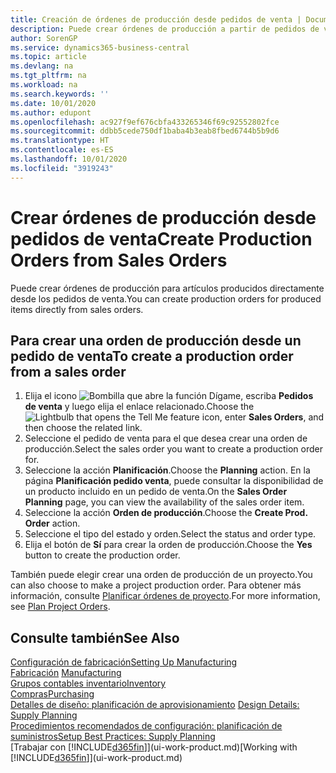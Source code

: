 ```yaml
---
title: Creación de órdenes de producción desde pedidos de venta | Documentos de Microsoft
description: Puede crear órdenes de producción a partir de pedidos de venta en el departamento Ventas y Marketing.
author: SorenGP
ms.service: dynamics365-business-central
ms.topic: article
ms.devlang: na
ms.tgt_pltfrm: na
ms.workload: na
ms.search.keywords: ''
ms.date: 10/01/2020
ms.author: edupont
ms.openlocfilehash: ac927f9ef676cbfa433265346f69c92552802fce
ms.sourcegitcommit: ddbb5cede750df1baba4b3eab8fbed6744b5b9d6
ms.translationtype: HT
ms.contentlocale: es-ES
ms.lasthandoff: 10/01/2020
ms.locfileid: "3919243"
---
```

# <a name="create-production-orders-from-sales-orders"></a><span data-ttu-id="a53f2-103">Crear órdenes de producción desde pedidos de venta</span><span class="sxs-lookup"><span data-stu-id="a53f2-103">Create Production Orders from Sales Orders</span></span>
<span data-ttu-id="a53f2-104">Puede crear órdenes de producción para artículos producidos directamente desde los pedidos de venta.</span><span class="sxs-lookup"><span data-stu-id="a53f2-104">You can create production orders for produced items directly from sales orders.</span></span>  

## <a name="to-create-a-production-order-from-a-sales-order"></a><span data-ttu-id="a53f2-105">Para crear una orden de producción desde un pedido de venta</span><span class="sxs-lookup"><span data-stu-id="a53f2-105">To create a production order from a sales order</span></span>  

1.  <span data-ttu-id="a53f2-106">Elija el icono ![Bombilla que abre la función Dígame](media/ui-search/search_small.png "Dígame qué desea hacer"), escriba **Pedidos de venta** y luego elija el enlace relacionado.</span><span class="sxs-lookup"><span data-stu-id="a53f2-106">Choose the ![Lightbulb that opens the Tell Me feature](media/ui-search/search_small.png "Tell me what you want to do") icon, enter **Sales Orders**, and then choose the related link.</span></span>  
2.  <span data-ttu-id="a53f2-107">Seleccione el pedido de venta para el que desea crear una orden de producción.</span><span class="sxs-lookup"><span data-stu-id="a53f2-107">Select the sales order you want to create a production order for.</span></span>  
3.  <span data-ttu-id="a53f2-108">Seleccione la acción **Planificación**.</span><span class="sxs-lookup"><span data-stu-id="a53f2-108">Choose the **Planning** action.</span></span> <span data-ttu-id="a53f2-109">En la página **Planificación pedido venta**, puede consultar la disponibilidad de un producto incluido en un pedido de venta.</span><span class="sxs-lookup"><span data-stu-id="a53f2-109">On the **Sales Order Planning** page, you can view the availability of the sales order item.</span></span>  
4.  <span data-ttu-id="a53f2-110">Seleccione la acción **Orden de producción**.</span><span class="sxs-lookup"><span data-stu-id="a53f2-110">Choose the **Create Prod. Order** action.</span></span>  
5.  <span data-ttu-id="a53f2-111">Seleccione el tipo del estado y orden.</span><span class="sxs-lookup"><span data-stu-id="a53f2-111">Select the status and order type.</span></span>  
6.  <span data-ttu-id="a53f2-112">Elija el botón de **Sí** para crear la orden de producción.</span><span class="sxs-lookup"><span data-stu-id="a53f2-112">Choose the **Yes** button to create the production order.</span></span>

<span data-ttu-id="a53f2-113">También puede elegir crear una orden de producción de un proyecto.</span><span class="sxs-lookup"><span data-stu-id="a53f2-113">You can also choose to make a project production order.</span></span> <span data-ttu-id="a53f2-114">Para obtener más información, consulte [Planificar órdenes de proyecto](production-how-to-plan-project-orders.md).</span><span class="sxs-lookup"><span data-stu-id="a53f2-114">For more information, see [Plan Project Orders](production-how-to-plan-project-orders.md).</span></span>   

## <a name="see-also"></a><span data-ttu-id="a53f2-115">Consulte también</span><span class="sxs-lookup"><span data-stu-id="a53f2-115">See Also</span></span>  
[<span data-ttu-id="a53f2-116">Configuración de fabricación</span><span class="sxs-lookup"><span data-stu-id="a53f2-116">Setting Up Manufacturing</span></span>](production-configure-production-processes.md)  
<span data-ttu-id="a53f2-117">[Fabricación](production-manage-manufacturing.md)  </span><span class="sxs-lookup"><span data-stu-id="a53f2-117">[Manufacturing](production-manage-manufacturing.md)  </span></span>  
[<span data-ttu-id="a53f2-118">Grupos contables inventario</span><span class="sxs-lookup"><span data-stu-id="a53f2-118">Inventory</span></span>](inventory-manage-inventory.md)  
[<span data-ttu-id="a53f2-119">Compras</span><span class="sxs-lookup"><span data-stu-id="a53f2-119">Purchasing</span></span>](purchasing-manage-purchasing.md)  
<span data-ttu-id="a53f2-120">[Detalles de diseño: planificación de aprovisionamiento](design-details-supply-planning.md) </span><span class="sxs-lookup"><span data-stu-id="a53f2-120">[Design Details: Supply Planning](design-details-supply-planning.md) </span></span>  
[<span data-ttu-id="a53f2-121">Procedimientos recomendados de configuración: planificación de suministros</span><span class="sxs-lookup"><span data-stu-id="a53f2-121">Setup Best Practices: Supply Planning</span></span>](setup-best-practices-supply-planning.md)  
<span data-ttu-id="a53f2-122">[Trabajar con [!INCLUDE[d365fin](includes/d365fin_md.md)]](ui-work-product.md)</span><span class="sxs-lookup"><span data-stu-id="a53f2-122">[Working with [!INCLUDE[d365fin](includes/d365fin_md.md)]](ui-work-product.md)</span></span>
